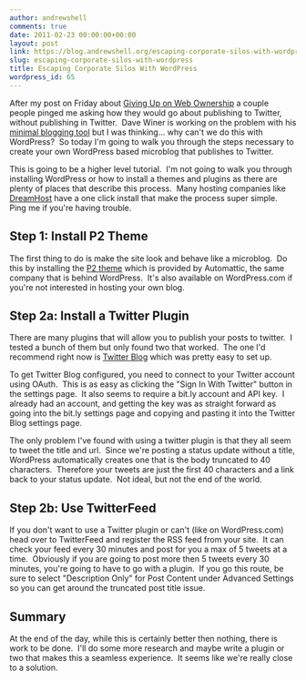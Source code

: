 ```yaml
---
author: andrewshell
comments: true
date: 2011-02-23 00:00:00+00:00
layout: post
link: https://blog.andrewshell.org/escaping-corporate-silos-with-wordpress/
slug: escaping-corporate-silos-with-wordpress
title: Escaping Corporate Silos With WordPress
wordpress_id: 65
---
```


After my post on Friday about [Giving Up on Web Ownership](/giving-up-on-web-ownership/) a couple people pinged me asking how they would go about publishing to Twitter, without publishing in Twitter.  Dave Winer is working on the problem with his [minimal blogging tool](http://scripting.com/stories/2011/01/05/upcomingTheMinimalBlogging.html) but I was thinking... why can't we do this with WordPress?  So today I'm going to walk you through the steps necessary to create your own WordPress based microblog that publishes to Twitter.

This is going to be a higher level tutorial.  I'm not going to walk you through installing WordPress or how to install a themes and plugins as there are plenty of places that describe this process.  Many hosting companies like [DreamHost](http://www.dreamhost.com/) have a one click install that make the process super simple.  Ping me if you're having trouble.



## Step 1: Install P2 Theme



The first thing to do is make the site look and behave like a microblog.  Do this by installing the [P2 theme](http://wordpress.org/extend/themes/p2) which is provided by Automattic, the same company that is behind WordPress.  It's also available on WordPress.com if you're not interested in hosting your own blog.



## Step 2a: Install a Twitter Plugin



There are many plugins that will allow you to publish your posts to twitter.  I tested a bunch of them but only found two that worked.  The one I'd recommend right now is [Twitter Blog](http://wordpress.org/extend/plugins/twitter-blog/) which was pretty easy to set up.

To get Twitter Blog configured, you need to connect to your Twitter account using OAuth.  This is as easy as clicking the "Sign In With Twitter" button in the settings page.  It also seems to require a bit.ly account and API key.  I already had an account, and getting the key was as straight forward as going into the bit.ly settings page and copying and pasting it into the Twitter Blog settings page.

The only problem I've found with using a twitter plugin is that they all seem to tweet the title and url.  Since we're posting a status update without a title, WordPress automatically creates one that is the body truncated to 40 characters.  Therefore your tweets are just the first 40 characters and a link back to your status update.  Not ideal, but not the end of the world.



## Step 2b: Use TwitterFeed



If you don't want to use a Twitter plugin or can't (like on WordPress.com) head over to TwitterFeed and register the RSS feed from your site.  It can check your feed every 30 minutes and post for you a max of 5 tweets at a time.  Obviously if you are going to post more then 5 tweets every 30 minutes, you're going to have to go with a plugin.  If you go this route, be sure to select "Description Only" for Post Content under Advanced Settings so you can get around the truncated post title issue.



## Summary



At the end of the day, while this is certainly better then nothing, there is work to be done.  I'll do some more research and maybe write a plugin or two that makes this a seamless experience.  It seems like we're really close to a solution.
